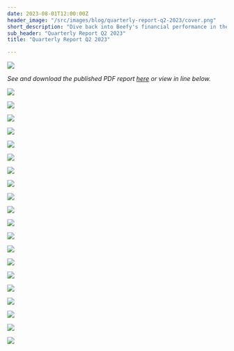 ```yaml
---
date: 2023-08-01T12:00:00Z
header_image: "/src/images/blog/quarterly-report-q2-2023/cover.png"
short_description: "Dive back into Beefy's financial performance in the second quarter of 2023 with our latest quarterly report."
sub_header: "Quarterly Report Q2 2023"
title: "Quarterly Report Q2 2023"

---
```

![](/src/images/blog/quarterly-report-q2-2023/cover.png)

*See and download the published PDF report [here](https://www.docdroid.net/cPRwo7j/beefy-quarterly-report-june-2023-pdf) or view in line below.*

![](/src/images/blog/quarterly-report-q2-2023/Frame1.png)

![](/src/images/blog/quarterly-report-q2-2023/Frame2.png)

![](/src/images/blog/quarterly-report-q2-2023/Frame3.png)

![](/src/images/blog/quarterly-report-q2-2023/Frame4.png)

![](/src/images/blog/quarterly-report-q2-2023/Frame5.png)

![](/src/images/blog/quarterly-report-q2-2023/Frame6.png)

![](/src/images/blog/quarterly-report-q2-2023/Frame7.png)

![](/src/images/blog/quarterly-report-q2-2023/Frame8.png)

![](/src/images/blog/quarterly-report-q2-2023/Frame9.png)

![](/src/images/blog/quarterly-report-q2-2023/Frame10.png)

![](/src/images/blog/quarterly-report-q2-2023/Frame11.png)

![](/src/images/blog/quarterly-report-q2-2023/Frame12.png)

![](/src/images/blog/quarterly-report-q2-2023/Frame13.png)

![](/src/images/blog/quarterly-report-q2-2023/Frame14.png)

![](/src/images/blog/quarterly-report-q2-2023/Frame15.png)

![](/src/images/blog/quarterly-report-q2-2023/Frame16.png)

![](/src/images/blog/quarterly-report-q2-2023/Frame17.png)

![](/src/images/blog/quarterly-report-q2-2023/Frame18.png)

![](/src/images/blog/quarterly-report-q2-2023/Frame19.png)

![](/src/images/blog/quarterly-report-q2-2023/Frame20.png)
